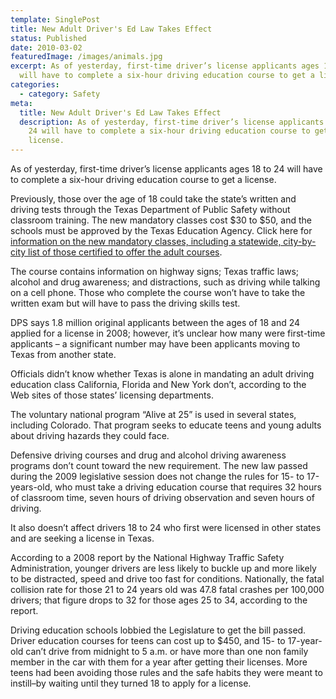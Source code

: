 ```yaml
---
template: SinglePost
title: New Adult Driver's Ed Law Takes Effect
status: Published
date: 2010-03-02
featuredImage: /images/animals.jpg
excerpt: As of yesterday, first-time driver’s license applicants ages 18 to 24
  will have to complete a six-hour driving education course to get a license.
categories:
  - category: Safety
meta:
  title: New Adult Driver's Ed Law Takes Effect
  description: As of yesterday, first-time driver’s license applicants ages 18 to
    24 will have to complete a six-hour driving education course to get a
    license.
---
```

<!--StartFragment-->

As of yesterday, first-time driver’s license applicants ages 18 to 24 will have to complete a six-hour driving education course to get a license.

Previously, those over the age of 18 could take the state’s written and driving tests through the Texas Department of Public Safety without classroom training. The new mandatory classes cost $30 to $50, and the schools must be approved by the Texas Education Agency. Click here for [information on the new mandatory classes, including a statewide, city-by-city list of those certified to offer the adult courses](http://ritter.tea.state.tx.us/drive/defaqadult.html).

The course contains information on highway signs; Texas traffic laws; alcohol and drug awareness; and distractions, such as driving while talking on a cell phone. Those who complete the course won’t have to take the written exam but will have to pass the driving skills test.

DPS says 1.8 million original applicants between the ages of 18 and 24 applied for a license in 2008; however, it’s unclear how many were first-time applicants – a significant number may have been applicants moving to Texas from another state.

Officials didn’t know whether Texas is alone in mandating an adult driving education class California, Florida and New York don’t, according to the Web sites of those states’ licensing departments.

The voluntary national program “Alive at 25” is used in several states, including Colorado. That program seeks to educate teens and young adults about driving hazards they could face.

Defensive driving courses and drug and alcohol driving awareness programs don’t count toward the new requirement. The new law  passed during the 2009 legislative session does not change the rules for 15- to 17-years-old, who must take a driving education course that requires 32 hours of classroom time, seven hours of driving observation and seven hours of driving.

It also doesn’t affect drivers 18 to 24 who first were licensed in other states and are seeking a license in Texas.

According to a 2008 report by the National Highway Traffic Safety Administration, younger drivers are less likely to buckle up and more likely to be distracted, speed and drive too fast for conditions. Nationally, the fatal collision rate for those 21 to 24 years old was 47.8 fatal crashes per 100,000 drivers; that figure drops to 32 for those ages 25 to 34, according to the report.

Driving education schools lobbied the Legislature to get the bill passed. Driver education courses for teens can cost up to $450, and 15- to 17-year-old can’t drive from midnight to 5 a.m. or have more than one non family member in the car with them for a year after getting their licenses. More teens had been avoiding those rules and the safe habits they were meant to instill–by waiting until they turned 18 to apply for a license.

<!--EndFragment-->